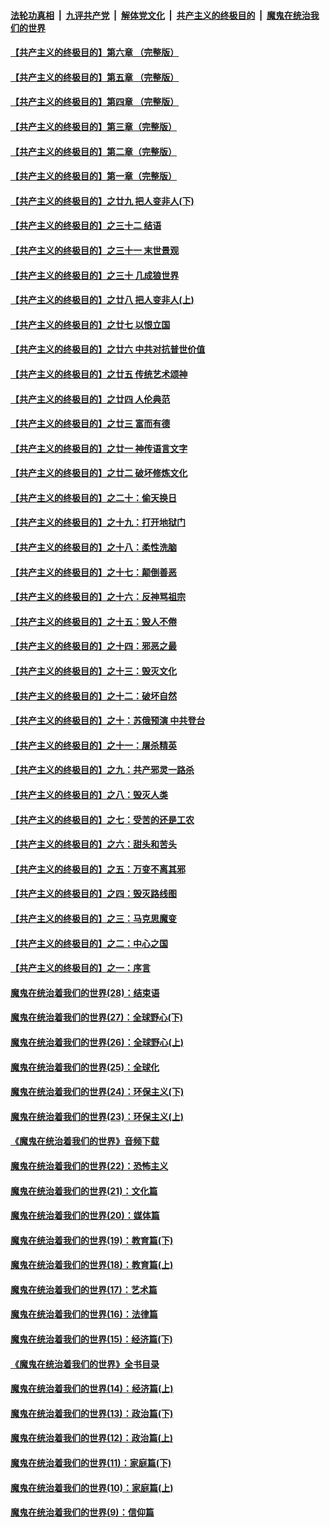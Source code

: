 ####  [法轮功真相](../../../../basic/blob/master/README.md?t=01150652) &nbsp;|&nbsp; [九评共产党](../../../../9ping.md/blob/master/README.md?t=01150652) &nbsp;|&nbsp; [解体党文化](../../../../jtdwh.md/blob/master/README.md?t=01150652)  &nbsp;|&nbsp; [共产主义的终极目的](../../../../gczydzjmd.md/blob/master/README.md?t=01150652) &nbsp;|&nbsp; [魔鬼在统治我们的世界](../../../../mgztzwmdsj.md/blob/master/README.md?t=01150652) 

#### [【共产主义的终极目的】第六章 （完整版）](../pages/nsc422/n11428913.md?t=01150652) 

#### [【共产主义的终极目的】第五章 （完整版）](../pages/nsc422/n11428912.md?t=01150652) 

#### [【共产主义的终极目的】第四章 （完整版）](../pages/nsc422/n11428907.md?t=01150652) 

#### [【共产主义的终极目的】第三章（完整版）](../pages/nsc422/n11428848.md?t=01150652) 

#### [【共产主义的终极目的】第二章（完整版）](../pages/nsc422/n11428831.md?t=01150652) 

#### [【共产主义的终极目的】第一章（完整版）](../pages/nsc422/n11417651.md?t=01150652) 

#### [【共产主义的终极目的】之廿九 把人变非人(下)](../pages/nsc422/n11344140.md?t=01150652) 

#### [【共产主义的终极目的】之三十二 结语](../pages/nsc422/n11360535.md?t=01150652) 

#### [【共产主义的终极目的】之三十一 末世景观](../pages/nsc422/n11351129.md?t=01150652) 

#### [【共产主义的终极目的】之三十 几成狼世界](../pages/nsc422/n11348280.md?t=01150652) 

#### [【共产主义的终极目的】之廿八 把人变非人(上)](../pages/nsc422/n11340492.md?t=01150652) 

#### [【共产主义的终极目的】之廿七 以恨立国](../pages/nsc422/n11336944.md?t=01150652) 

#### [【共产主义的终极目的】之廿六 中共对抗普世价值](../pages/nsc422/n11324785.md?t=01150652) 

#### [【共产主义的终极目的】之廿五 传统艺术颂神](../pages/nsc422/n11296396.md?t=01150652) 

#### [【共产主义的终极目的】之廿四 人伦典范](../pages/nsc422/n11296397.md?t=01150652) 

#### [【共产主义的终极目的】之廿三 富而有德](../pages/nsc422/n11283598.md?t=01150652) 

#### [【共产主义的终极目的】之廿一 神传语言文字](../pages/nsc422/n11263265.md?t=01150652) 

#### [【共产主义的终极目的】之廿二 破坏修炼文化](../pages/nsc422/n11245728.md?t=01150652) 

#### [【共产主义的终极目的】之二十：偷天换日](../pages/nsc422/n11238846.md?t=01150652) 

#### [【共产主义的终极目的】之十九：打开地狱门](../pages/nsc422/n11206376.md?t=01150652) 

#### [【共产主义的终极目的】之十八：柔性洗脑](../pages/nsc422/n11199994.md?t=01150652) 

#### [【共产主义的终极目的】之十七：颠倒善恶](../pages/nsc422/n11179782.md?t=01150652) 

#### [【共产主义的终极目的】之十六：反神骂祖宗](../pages/nsc422/n11166798.md?t=01150652) 

#### [【共产主义的终极目的】之十五：毁人不倦](../pages/nsc422/n11166792.md?t=01150652) 

#### [【共产主义的终极目的】之十四：邪恶之最](../pages/nsc422/n11150249.md?t=01150652) 

#### [【共产主义的终极目的】之十三：毁灭文化](../pages/nsc422/n11135227.md?t=01150652) 

#### [【共产主义的终极目的】之十二：破坏自然](../pages/nsc422/n11135214.md?t=01150652) 

#### [【共产主义的终极目的】之十：苏俄预演 中共登台](../pages/nsc422/n11118424.md?t=01150652) 

#### [【共产主义的终极目的】之十一：屠杀精英](../pages/nsc422/n11118442.md?t=01150652) 

#### [【共产主义的终极目的】之九：共产邪灵一路杀](../pages/nsc422/n11114139.md?t=01150652) 

#### [【共产主义的终极目的】之八：毁灭人类](../pages/nsc422/n11108503.md?t=01150652) 

#### [【共产主义的终极目的】之七：受苦的还是工农](../pages/nsc422/n11101809.md?t=01150652) 

#### [【共产主义的终极目的】之六：甜头和苦头](../pages/nsc422/n11096971.md?t=01150652) 

#### [【共产主义的终极目的】之五：万变不离其邪](../pages/nsc422/n11091285.md?t=01150652) 

#### [【共产主义的终极目的】之四：毁灭路线图](../pages/nsc422/n11086284.md?t=01150652) 

#### [【共产主义的终极目的】之三：马克思魔变](../pages/nsc422/n11061941.md?t=01150652) 

#### [【共产主义的终极目的】之二：中心之国](../pages/nsc422/n11047728.md?t=01150652) 

#### [【共产主义的终极目的】之一：序言](../pages/nsc422/n11086077.md?t=01150652) 

#### [魔鬼在统治着我们的世界(28)：结束语](../pages/nsc422/n10936246.md?t=01150652) 

#### [魔鬼在统治着我们的世界(27)：全球野心(下)](../pages/nsc422/n10928319.md?t=01150652) 

#### [魔鬼在统治着我们的世界(26)：全球野心(上)](../pages/nsc422/n10900318.md?t=01150652) 

#### [魔鬼在统治着我们的世界(25)：全球化](../pages/nsc422/n10788205.md?t=01150652) 

#### [魔鬼在统治着我们的世界(24)：环保主义(下)](../pages/nsc422/n10695307.md?t=01150652) 

#### [魔鬼在统治着我们的世界(23)：环保主义(上)](../pages/nsc422/n10688613.md?t=01150652) 

#### [《魔鬼在统治着我们的世界》音频下载](../pages/nsc422/n10635553.md?t=01150652) 

#### [魔鬼在统治着我们的世界(22)：恐怖主义](../pages/nsc422/n10614727.md?t=01150652) 

#### [魔鬼在统治着我们的世界(21)：文化篇](../pages/nsc422/n10597706.md?t=01150652) 

#### [魔鬼在统治着我们的世界(20)：媒体篇](../pages/nsc422/n10586579.md?t=01150652) 

#### [魔鬼在统治着我们的世界(19)：教育篇(下)](../pages/nsc422/n10564808.md?t=01150652) 

#### [魔鬼在统治着我们的世界(18)：教育篇(上)](../pages/nsc422/n10526970.md?t=01150652) 

#### [魔鬼在统治着我们的世界(17)：艺术篇](../pages/nsc422/n10499093.md?t=01150652) 

#### [魔鬼在统治着我们的世界(16)：法律篇](../pages/nsc422/n10485969.md?t=01150652) 

#### [魔鬼在统治着我们的世界(15)：经济篇(下)](../pages/nsc422/n10469975.md?t=01150652) 

#### [《魔鬼在统治着我们的世界》全书目录](../pages/nsc422/n10464261.md?t=01150652) 

#### [魔鬼在统治着我们的世界(14)：经济篇(上)](../pages/nsc422/n10457370.md?t=01150652) 

#### [魔鬼在统治着我们的世界(13)：政治篇(下)](../pages/nsc422/n10448270.md?t=01150652) 

#### [魔鬼在统治着我们的世界(12)：政治篇(上)](../pages/nsc422/n10444576.md?t=01150652) 

#### [魔鬼在统治着我们的世界(11)：家庭篇(下)](../pages/nsc422/n10440961.md?t=01150652) 

#### [魔鬼在统治着我们的世界(10)：家庭篇(上)](../pages/nsc422/n10435448.md?t=01150652) 

#### [魔鬼在统治着我们的世界(9)：信仰篇](../pages/nsc422/n10432159.md?t=01150652) 

